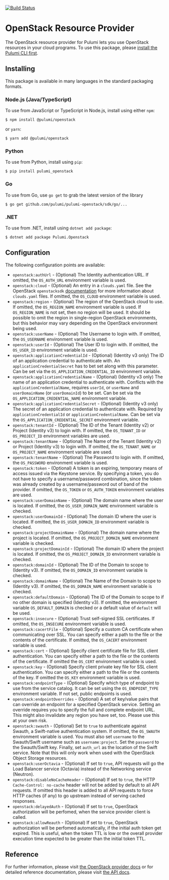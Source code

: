 [![Build Status](https://travis-ci.com/pulumi/pulumi-openstack.svg?token=eHg7Zp5zdDDJfTjY8ejq&branch=master)](https://travis-ci.com/pulumi/pulumi-openstack)

# OpenStack Resource Provider

The OpenStack resource provider for Pulumi lets you use OpenStack resources in your cloud programs.  To use
this package, please [install the Pulumi CLI first](https://pulumi.io/).

## Installing

This package is available in many languages in the standard packaging formats.

### Node.js (Java/TypeScript)

To use from JavaScript or TypeScript in Node.js, install using either `npm`:

    $ npm install @pulumi/openstack

or `yarn`:

    $ yarn add @pulumi/openstack

### Python

To use from Python, install using `pip`:

    $ pip install pulumi_openstack

### Go

To use from Go, use `go get` to grab the latest version of the library

    $ go get github.com/pulumi/pulumi-openstack/sdk/go/...
    
### .NET

To use from .NET, install using `dotnet add package`:

    $ dotnet add package Pulumi.Openstack

## Configuration

The following configuration points are available:

- `openstack:authUrl` - (Optional) The Identity authentication URL. If omitted, the `OS_AUTH_URL` environment variable is used.
- `openstack:cloud` - (Optional) An entry in a `clouds.yaml` file. See the OpenStack `openstacksdk`
  [documentation](https://docs.openstack.org/openstacksdk/latest/user/config/configuration.html) for more information about 
  `clouds.yaml` files. If omitted, the `OS_CLOUD` environment variable is used.
- `openstack:region` - (Optional) The region of the OpenStack cloud to use. If omitted, the `OS_REGION_NAME` environment 
  variable is used. If `OS_REGION_NAME` is not set, then no region will be used. It should be possible to omit the region 
  in single-region OpenStack environments, but this behavior may vary depending on the OpenStack environment being used.
- `openstack:userName` - (Optional) The Username to login with. If omitted, the `OS_USERNAME` environment variable is used.
- `openstack:userId` - (Optional) The User ID to login with. If omitted, the `OS_USER_ID` environment variable is used.
- `openstack:applicationCredentialId` - (Optional) (Identity v3 only) The ID of an application credential to authenticate with. An
  `applicationCredentialSecret` has to bet set along with this parameter. Can be set via the `OS_APPLICATION_CREDENTIAL_ID` 
  environment variable.
- `openstack:applicationCredentialName` - (Optional) (Identity v3 only) The name of an application credential to authenticate with. 
  Conflicts with the `applicationCredentialName`, requires `userId`, or `userName` and `userDomainName` (or `userDomainId`) to be set.
  Can be set via the `OS_APPLICATION_CREDENTIAL_NAME` environment variable.
- `openstack:applicationCredentialSecret` - (Optional) (Identity v3 only) The secret of an application credential to authenticate with. 
  Required by `applicationCredentialId` or `applicationCredentialName`. Can be set via the `OS_APPLICATION_CREDENTIAL_SECRET` 
  environment variable. 
- `openstack:tenantId` - (Optional) The ID of the Tenant (Identity v2) or Project (Identity v3) to login with. If omitted, the 
  `OS_TENANT_ID` or `OS_PROJECT_ID` environment variables are used.
- `openstack:tenantName` - (Optional) The Name of the Tenant (Identity v2) or Project (Identity v3) to login with. If omitted, 
  the `OS_TENANT_NAME` or `OS_PROJECT_NAME` environment variable are used.
- `openstack:tenantName` - (Optional) The Password to login with. If omitted, the
  `OS_PASSWORD` environment variable is used.
- `openstack:token` - (Optional) A token is an expiring, temporary means of access issued via the Keystone service. By specifying 
  a token, you do not have to specify a username/password combination, since the token was already created by a username/password 
  out of band of the provider. If omitted, the `OS_TOKEN` or `OS_AUTH_TOKEN` environment variables are used.
- `openstack:userDomainName` - (Optional) The domain name where the user is located. If omitted, the `OS_USER_DOMAIN_NAME` 
  environment variable is checked.
- `openstack:userDomainId` - (Optional) The domain ID where the user is located. If omitted, the `OS_USER_DOMAIN_ID` environment 
  variable is checked.
- `openstack:projectDomainName` - (Optional) The domain name where the project is located. If omitted, the `OS_PROJECT_DOMAIN_NAME` 
  environment variable is checked.
- `openstack:projectDomainId` - (Optional) The domain ID where the project is located. If omitted, the `OS_PROJECT_DOMAIN_ID` 
  environment variable is checked.
- `openstack:domainId` - (Optional) The ID of the Domain to scope to (Identity v3). If omitted, the `OS_DOMAIN_ID` environment 
  variable is checked.
- `openstack:domainName` - (Optional) The Name of the Domain to scope to (Identity v3). If omitted, the `OS_DOMAIN_NAME` environment 
  variable is checked.
- `openstack:defaultDomain` - (Optional) The ID of the Domain to scope to if no other domain is specified (Identity v3). If omitted, 
  the environment variable `OS_DEFAULT_DOMAIN` is checked or a default value of `default` will be used.
- `openstack:insecure` - (Optional) Trust self-signed SSL certificates. If omitted, the `OS_INSECURE` environment variable is used.
- `openstack:cacertFile` - (Optional) Specify a custom CA certificate when communicating over SSL. You can specify either a path 
  to the file or the contents of the certificate. If omitted, the `OS_CACERT` environment variable is used.
- `openstack:cert` - (Optional) Specify client certificate file for SSL client authentication. You can specify either a path to 
  the file or the contents of the certificate. If omitted the `OS_CERT` environment variable is used.
- `openstack:key` - (Optional) Specify client private key file for SSL client authentication. You can specify either a path 
  to the file or the contents of the key. If omitted the `OS_KEY` environment variable is used.
- `openstack:endpointType` - (Optional) Specify which type of endpoint to use from the service catalog. It can be set using the 
  `OS_ENDPOINT_TYPE` environment variable. If not set, public endpoints is used.
- `openstack:endpointOverrides` - (Optional) A set of key/value pairs that can override an endpoint for a specified OpenStack service. 
  Setting an override requires you to specify the full and complete endpoint URL. This might also invalidate any region you have set, 
  too. Please use this at your own risk.
- `openstack:swauth` - (Optional) Set to `true` to authenticate against Swauth, a Swift-native authentication system. If omitted, the 
  `OS_SWAUTH` environment variable is used. You must also set `username` to the Swauth/Swift username such as `username:project`. 
  Set the `password` to the Swauth/Swift key. Finally, set `auth_url` as the location of the Swift service. Note that this
  will only work when used with the OpenStack Object Storage resources.
- `openstack:userOctavia` - (Optional) If set to `true`, API requests will go the Load Balancer service (Octavia) instead of 
  the Networking service (Neutron).
- `openstack:disableNoCacheHeader` - (Optional) If set to `true`, the HTTP `Cache-Control: no-cache` header will not be added by default to all API requests.
  If omitted this header is added to all API requests to force HTTP caches (if any) to go upstream instead of serving cached responses.
- `openstack:delayedAuth` - (Optional) If set to `true`, OpenStack authorization will be perfomed, when the service provider client is called.
- `openstack:allowReauth` - (Optional) If set to `true`, OpenStack authorization will be perfomed automatically, if the initial auth token get 
  expired. This is useful, when the token TTL is low or the overall provider execution time expected to be greater than the initial token TTL.

## Reference

For further information, please visit [the OpenStack provider docs](https://www.pulumi.com/docs/intro/cloud-providers/openstack) or for detailed reference documentation, please visit [the API docs](https://www.pulumi.com/docs/reference/pkg/openstack).
